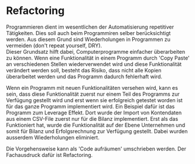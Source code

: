 # Refactoring

Programmieren dient im wesentlichen der Automatisierung repetitiver Tätigkeiten.
Dies soll auch beim Programmiren selber berücksichtigt werden. Aus diesem Grund
sind Wiederholungen in Programmen zu vermeiden (don't repeat yourself, DRY).  
Dieser Grundsatz hilft dabei, Computerprogramme einfacher überarbeiten zu
können. Wenn eine Funktionalität in einem Programm durch 'Copy Paste' an
verschiedenen Stellen wiederverwendet wird und diese Funktionalität verändert
werden soll, besteht das Risiko, dass nicht alle Kopien überarbeitet werden und
das Programm dadurch fehlerhaft wird.

Wenn ein Programm mit neuen Funktionalitäten versehen wird, kann es sein, dass
diese Funktionalität zuerst nur einem Teil des Programms zur Verfügung gestellt
wird und erst wenn sie erfolgreich getestet worden ist für das ganze Programm
implementiert wird. Ein Beispiel dafür ist das Programm zum Leverage Effekt.
Dort wurde der Import von Kontendaten aus einem CSV-File zuerst nur für die
Bilanz implementiert. Erst als das Funktioniert hat, wurde die Funktionalität
auf der Ebene Unternehmen und somit für Bilanz und Erfolgsrechnung zur Verfügung
gestellt. Dabei wurden ausserdem Wiederholungen eliminiert.

Die Vorgehensweise kann als 'Code aufräumen' umschrieben werden. Der
Fachausdruck dafür ist Refactoring.